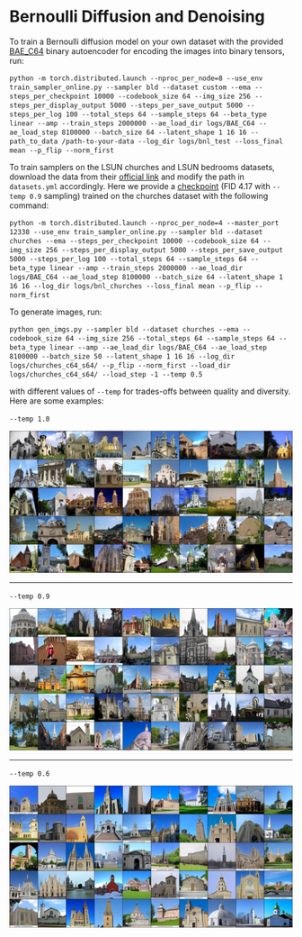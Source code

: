 # Bernoulli Diffusion and Denoising

To train a Bernoulli diffusion model on your own dataset with the provided [BAE_C64](https://drive.google.com/drive/folders/1CFlixXLnEHZ0jaRLXLS4d_bJMZwG-Iih?usp=drive_link) binary autoencoder for encoding the images into binary tensors, run:
```
python -m torch.distributed.launch --nproc_per_node=8 --use_env train_sampler_online.py --sampler bld --dataset custom --ema --steps_per_checkpoint 10000 --codebook_size 64 --img_size 256 --steps_per_display_output 5000 --steps_per_save_output 5000 --steps_per_log 100 --total_steps 64 --sample_steps 64 --beta_type linear --amp --train_steps 2000000 --ae_load_dir logs/BAE_C64 --ae_load_step 8100000 --batch_size 64 --latent_shape 1 16 16 --path_to_data /path-to-your-data --log_dir logs/bnl_test --loss_final mean --p_flip --norm_first
```


To train samplers on the LSUN churches and LSUN bedrooms datasets, download the data from their [official link](https://github.com/fyu/lsun) and modify the path in `datasets.yml` accordingly. 
Here we provide a [checkpoint](https://drive.google.com/drive/folders/1wamsJNe9ewOnYxriiyMf4qN6ENUOvbUT?usp=sharing) (FID 4.17 with `--temp 0.9` sampling) trained on the churches dataset with the following command:
```
python -m torch.distributed.launch --nproc_per_node=4 --master_port 12338 --use_env train_sampler_online.py --sampler bld --dataset churches --ema --steps_per_checkpoint 10000 --codebook_size 64 --img_size 256 --steps_per_display_output 5000 --steps_per_save_output 5000 --steps_per_log 100 --total_steps 64 --sample_steps 64 --beta_type linear --amp --train_steps 2000000 --ae_load_dir logs/BAE_C64 --ae_load_step 8100000 --batch_size 64 --latent_shape 1 16 16 --log_dir logs/bnl_churches --loss_final mean --p_flip --norm_first
```

To generate images, run:
```
python gen_imgs.py --sampler bld --dataset churches --ema --codebook_size 64 --img_size 256 --total_steps 64 --sample_steps 64 --beta_type linear --amp --ae_load_dir logs/BAE_C64 --ae_load_step 8100000 --batch_size 50 --latent_shape 1 16 16 --log_dir logs/churches_c64_s64/ --p_flip --norm_first --load_dir logs/churches_c64_s64/ --load_step -1 --temp 0.5
```
with different values of `--temp` for trades-offs between quality and diversity. Here are some examples:

`--temp 1.0`

![test_img](figs/results_1.0_960000.jpg)

---

`--temp 0.9`

![test_img](figs/results_0.9_960000.jpg)

---

`--temp 0.6`

![test_img](figs/results_0.6_960000.jpg)

